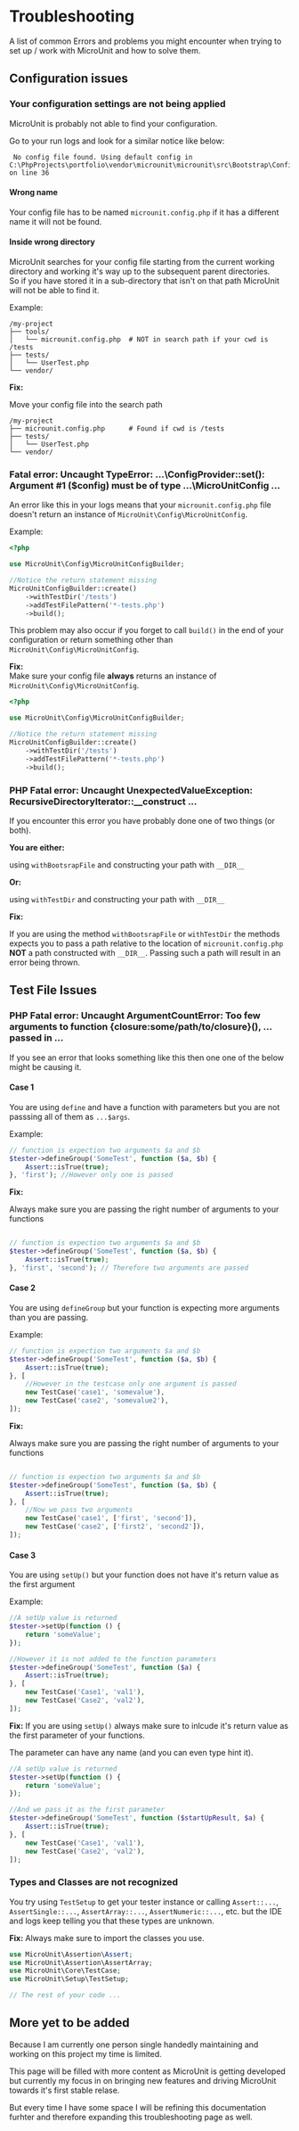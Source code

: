 # Troubleshooting

A list of common Errors and problems you might encounter when trying to set up / work with MicroUnit and how to solve them.

## Configuration issues

### Your configuration settings are not being applied

MicroUnit is probably not able to find your configuration.

Go to your run logs and look for a similar notice like below:

```log
 No config file found. Using default config in C:\PhpProjects\portfolio\vendor\microunit\microunit\src\Bootstrap\ConfigInitializer.php on line 36
```

#### Wrong name

Your config file has to be named `microunit.config.php` if it has a different name it will not be found.

#### Inside wrong directory

MicroUnit searches for your config file starting from the current working directory and working it's way up to the subsequent parent directories.  
So if you have stored it in a sub-directory that isn't on that path MicroUnit will not be able to find it.

Example:

```
/my-project
├── tools/
│   └── microunit.config.php  # NOT in search path if your cwd is /tests
├── tests/
│   └── UserTest.php
└── vendor/
```

**Fix:**

Move your config file into the search path

```
/my-project
├── microunit.config.php      # Found if cwd is /tests
├── tests/
│   └── UserTest.php
└── vendor/
```

### Fatal error: Uncaught TypeError: ...\ConfigProvider::set(): Argument #1 ($config) must be of type ...\MicroUnitConfig ...

An error like this in your logs means that your `microunit.config.php` file doesn't return an instance of `MicroUnit\Config\MicroUnitConfig`.

Example:

```php
<?php

use MicroUnit\Config\MicroUnitConfigBuilder;

//Notice the return statement missing
MicroUnitConfigBuilder::create()
    ->withTestDir('/tests')
    ->addTestFilePattern('*-tests.php')
    ->build();
```

This problem may also occur if you forget to call `build()` in the end of your configuration or return something other than `MicroUnit\Config\MicroUnitConfig`.

**Fix:**  
Make sure your config file **always** returns an instance of `MicroUnit\Config\MicroUnitConfig`.

```php
<?php

use MicroUnit\Config\MicroUnitConfigBuilder;

//Notice the return statement missing
MicroUnitConfigBuilder::create()
    ->withTestDir('/tests')
    ->addTestFilePattern('*-tests.php')
    ->build();
```

### PHP Fatal error: Uncaught UnexpectedValueException: RecursiveDirectoryIterator::\_\_construct ...

If you encounter this error you have probably done one of two things (or both).

**You are either:**

using `withBootsrapFile` and constructing your path with `__DIR__`

**Or:**

using `withTestDir` and constructing your path with `__DIR__`

**Fix:**

If you are using the method `withBootsrapFile` or `withTestDir` the methods expects you to pass a path relative to the location of `microunit.config.php` **NOT** a path constructed with `__DIR__`. Passing such a path will result in an error being thrown.

## Test File Issues

### PHP Fatal error: Uncaught ArgumentCountError: Too few arguments to function {closure:some/path/to/closure}(), ... passed in ...

If you see an error that looks something like this then one one of the below might be causing it.

#### Case 1

You are using `define` and have a function with parameters but you are not passsing all of them as `...$args`.

Example:

```php
// function is expection two arguments $a and $b
$tester->defineGroup('SomeTest', function ($a, $b) {
    Assert::isTrue(true);
}, 'first'); //However only one is passed
```

**Fix:**

Always make sure you are passing the right number of arguments to your functions

```php

// function is expection two arguments $a and $b
$tester->defineGroup('SomeTest', function ($a, $b) {
    Assert::isTrue(true);
}, 'first', 'second'); // Therefore two arguments are passed
```

#### Case 2

You are using `defineGroup` but your function is expecting more arguments than you are passing.

Example:

```php
// function is expection two arguments $a and $b
$tester->defineGroup('SomeTest', function ($a, $b) {
    Assert::isTrue(true);
}, [
    //However in the testcase only one argument is passed
    new TestCase('case1', 'somevalue'),
    new TestCase('case2', 'somevalue2'),
]);
```

**Fix:**

Always make sure you are passing the right number of arguments to your functions

```php

// function is expection two arguments $a and $b
$tester->defineGroup('SomeTest', function ($a, $b) {
    Assert::isTrue(true);
}, [
    //Now we pass two arguments
    new TestCase('case1', ['first', 'second']),
    new TestCase('case2', ['first2', 'second2']),
]);
```

#### Case 3

You are using `setUp()` but your function does not have it's return value as the first argument

Example:

```php
//A setUp value is returned
$tester->setUp(function () {
    return 'someValue';
});

//However it is not added to the function parameters
$tester->defineGroup('SomeTest', function ($a) {
    Assert::isTrue(true);
}, [
    new TestCase('Case1', 'val1'),
    new TestCase('Case2', 'val2'),
]);

```

**Fix:**
If you are using `setUp()` always make sure to inlcude it's return value as the first parameter of your functions.

The parameter can have any name (and you can even type hint it).

```php
//A setUp value is returned
$tester->setUp(function () {
    return 'someValue';
});

//And we pass it as the first parameter
$tester->defineGroup('SomeTest', function ($startUpResult, $a) {
    Assert::isTrue(true);
}, [
    new TestCase('Case1', 'val1'),
    new TestCase('Case2', 'val2'),
]);

```

### Types and Classes are not recognized

You try using `TestSetup` to get your tester instance or calling `Assert::...`, `AssertSingle::...`, `AssertArray::...`, `AssertNumeric::...`, etc. but the IDE and logs keep telling you that these types are unknown.

**Fix:**
Always make sure to import the classes you use.

```php
use MicroUnit\Assertion\Assert;
use MicroUnit\Assertion\AssertArray;
use MicroUnit\Core\TestCase;
use MicroUnit\Setup\TestSetup;

// The rest of your code ...
```

## More yet to be added

Because I am currently one person single handedly maintaining and working on this project my time is limited.

This page will be filled with more content as MicroUnit is getting developed but currently my focus in on bringing new features and driving MicroUnit towards it's first stable relase.

But every time I have some space I will be refining this documentation furhter and therefore expanding this troubleshooting page as well.
